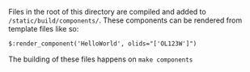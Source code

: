 Files in the root of this directory are compiled and added to `/static/build/components/`.  These components can be rendered from template files like so:

```html
$:render_component('HelloWorld', olids="['OL123W']")
```

The building of these files happens on `make components`
